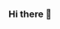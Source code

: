 ### Hi there 👋

<!--
**hunter5star/hunter5star** is a ✨ _special_ ✨ repository because its `README.md` (this file) appears on your GitHub profile.

### My name is Hunter Antkowiak


